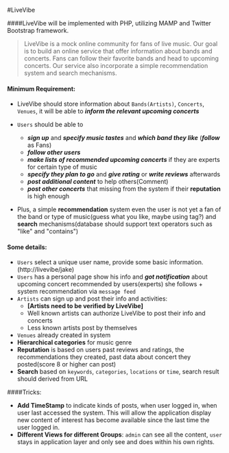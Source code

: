 #LiveVibe


####LiveVibe will be implemented with PHP, utilizing MAMP and Twitter Bootstrap framework.  

> LiveVibe is a mock online community for fans of live music. Our goal is to build an online service that offer information about bands and concerts. Fans can follow their favorite bands and head to upcoming concerts. Our service also incorporate a simple recommendation system and search mechanisms.  

#### Minimum Requirement:  

+ LiveVibe should store information about `Bands(Artists)`, `Concerts`, `Venues`, it will be able to ***inform the relevant upcoming concerts***  
  
+ `Users` should be able to
   - ***sign up*** and ***specify music tastes*** and ***which band they like*** (***follow*** as Fans)
 	- ***follow other users***  
 	- ***make lists of recommended upcoming concerts*** if they are experts for certain type of music
 	- ***specify they plan to go*** and ***give rating*** or ***write reviews*** afterwards
 	- ***post additional content*** to help others(Comment)
 	- ***post other concerts*** that missing from the system if their **reputation** is high enough
 	
+ Plus, a simple **recommendation** system even the user is not yet a fan of the band or type of music(guess what you like, maybe using tag?) and **search** mechanisms(database should support text operators such as "like" and "contains")  

#### Some details:  

+ `Users` select a unique user name, provide some basic information.(http://livevibe/jake)
+ `Users` has a personal page show his info and ***got notification*** about upcoming concert recommended by users(experts) she follows + system recommendation via `message feed`
+ `Artists` can sign up and post their info and activities:
	- **[Artists need to be verified by LiveVibe]**  
 	- Well known artists can authorize LiveVibe to post their info and concerts
 	- Less known artists post by themselves
+ `Venues` already created in system
+ **Hierarchical categories** for music genre  
+ **Reputation** is based on users past reviews and ratings, the recommendations they created, past data about concert they posted(score 8 or higher can post)  
+ **Search** based on `keywords`, `categories`, `locations` or `time`, search result should derived from URL  

####Tricks:

+ **Add TimeStamp** to indicate kinds of posts, when user logged in, when user last accessed the system. This will allow the application display new content of interest has become available since the last time the user logged in.  
+ **Different Views for different Groups**:  `admin` can see all the content, `user` stays in application layer and only see and does within his own rights.  

